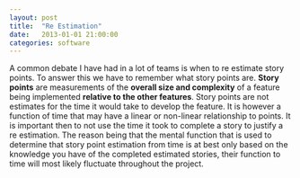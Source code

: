 ```yaml
---
layout: post
title:  "Re Estimation"
date:   2013-01-01 21:00:00
categories: software
---
```


A common debate I have had in a lot of teams is when to re estimate story points. To answer this we have to remember what story points are. **Story points** are measurements of the **overall size and complexity** of a feature being implemented **relative to the other features**. Story points are not estimates for the time it would take to develop the feature. It is however a function of time that may have a linear or non-linear relationship to points. It is important then to not use the time it took to complete a story to justify a re estimation. The reason being that the mental function that is used to determine that story point estimation from time is at best only based on the knowledge you have of the completed estimated stories, their function to time will most likely fluctuate throughout the project.